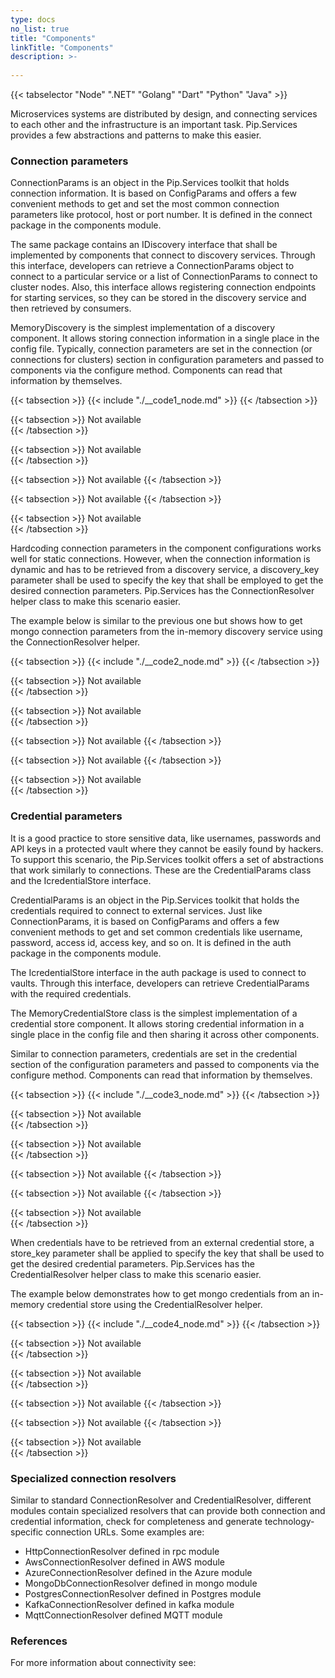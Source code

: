 ```yaml
---
type: docs
no_list: true
title: "Components"
linkTitle: "Components"
description: >-
     
---
```


{{< tabselector "Node" ".NET" "Golang" "Dart" "Python" "Java" >}}

Microservices systems are distributed by design, and connecting services to each other and the infrastructure is an important task. Pip.Services provides a few abstractions and patterns to make this easier.

### Connection parameters

ConnectionParams is an object in the Pip.Services toolkit that holds connection information. It is based on ConfigParams and offers a few convenient methods to get and set the most common connection parameters like protocol, host or port number. It is defined in the connect package in the components module.

The same package contains an IDiscovery interface that shall be implemented by components that connect to discovery services. Through this interface, developers can retrieve a ConnectionParams object to connect to a particular service or a list of ConnectionParams to connect to cluster nodes. Also, this interface allows registering connection endpoints for starting services, so they can be stored in the discovery service and then retrieved by consumers.

MemoryDiscovery is the simplest implementation of a discovery component. It allows storing connection information in a single place in the config file. 
Typically, connection parameters are set in the connection (or connections for clusters) section in configuration parameters and passed to components via the configure method. Components can read that information by themselves. 

{{< tabsection >}}
  {{< include "./__code1_node.md" >}}
{{< /tabsection >}}

{{< tabsection >}}
  Not available  
{{< /tabsection >}}

{{< tabsection >}}
  Not available  
{{< /tabsection >}}

{{< tabsection >}}
  Not available
{{< /tabsection >}}

{{< tabsection >}}
  Not available
{{< /tabsection >}}

{{< tabsection >}}
  Not available  
{{< /tabsection >}}

Hardcoding connection parameters in the component configurations works well for static connections. However, when the connection information is dynamic and has to be retrieved from a discovery service, a discovery_key parameter shall be used to specify the key that shall be employed to get the desired connection parameters. Pip.Services has the ConnectionResolver helper class to make this scenario easier.

The example below is similar to the previous one but shows how to get mongo connection parameters from the in-memory discovery service using the ConnectionResolver helper.

{{< tabsection >}}
  {{< include "./__code2_node.md" >}}
{{< /tabsection >}}

{{< tabsection >}}
  Not available  
{{< /tabsection >}}

{{< tabsection >}}
  Not available  
{{< /tabsection >}}

{{< tabsection >}}
  Not available
{{< /tabsection >}}

{{< tabsection >}}
  Not available
{{< /tabsection >}}

{{< tabsection >}}
  Not available  
{{< /tabsection >}}

### Credential parameters

It is a good practice to store sensitive data, like usernames, passwords and API keys in a protected vault where they cannot be easily found by hackers. To support this scenario, the Pip.Services toolkit offers a set of abstractions that work similarly to connections. These are the CredentialParams class and the IcredentialStore interface.

CredentialParams is an object in the Pip.Services toolkit that holds the credentials required to connect to external services. Just like ConnectionParams, it is based on ConfigParams and offers a few convenient methods to get and set common credentials like username, password, access id, access key, and so on. It is defined in the auth package in the components module.

The IcredentialStore interface in the auth package is used to connect to vaults. Through this interface, developers can retrieve CredentialParams with the required credentials.

The MemoryCredentialStore class is the simplest implementation of a credential store component. It allows storing credential information in a single place in the config file and then sharing it across other components. 

Similar to connection parameters, credentials are set in the credential section of the configuration parameters and passed to components via the configure method. Components can read that information by themselves. 


{{< tabsection >}}
  {{< include "./__code3_node.md" >}}
{{< /tabsection >}}

{{< tabsection >}}
  Not available  
{{< /tabsection >}}

{{< tabsection >}}
  Not available  
{{< /tabsection >}}

{{< tabsection >}}
  Not available
{{< /tabsection >}}

{{< tabsection >}}
  Not available
{{< /tabsection >}}

{{< tabsection >}}
  Not available  
{{< /tabsection >}}

When credentials have to be retrieved from an external credential store, a store_key parameter shall be applied to specify the key that shall be used to get the desired credential parameters. Pip.Services has the CredentialResolver helper class to make this scenario easier.

The example below demonstrates how to get mongo credentials from an in-memory credential store using the CredentialResolver helper.

{{< tabsection >}}
  {{< include "./__code4_node.md" >}}
{{< /tabsection >}}

{{< tabsection >}}
  Not available  
{{< /tabsection >}}

{{< tabsection >}}
  Not available  
{{< /tabsection >}}

{{< tabsection >}}
  Not available
{{< /tabsection >}}

{{< tabsection >}}
  Not available
{{< /tabsection >}}

{{< tabsection >}}
  Not available  
{{< /tabsection >}}

### Specialized connection resolvers
Similar to standard ConnectionResolver and CredentialResolver, different modules contain specialized resolvers that can provide both connection and credential information, check for completeness and generate technology-specific connection URLs. Some examples are:

- HttpConnectionResolver defined in rpc module
- AwsConnectionResolver defined in AWS module
- AzureConnectionResolver defined in the Azure module
- MongoDbConnectionResolver defined in mongo module
- PostgresConnectionResolver defined in Postgres module
- KafkaConnectionResolver defined in kafka module
- MqttConnectionResolver defined MQTT module

### References

For more information about connectivity see:
